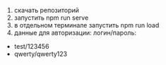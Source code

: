 1) скачать репозиторий
2) запустить npm run serve
3) в отдельном терминале запустить npm run load
4) данные для авторизации:
логин/пароль:
- test/123456
- qwerty/qwerty123
